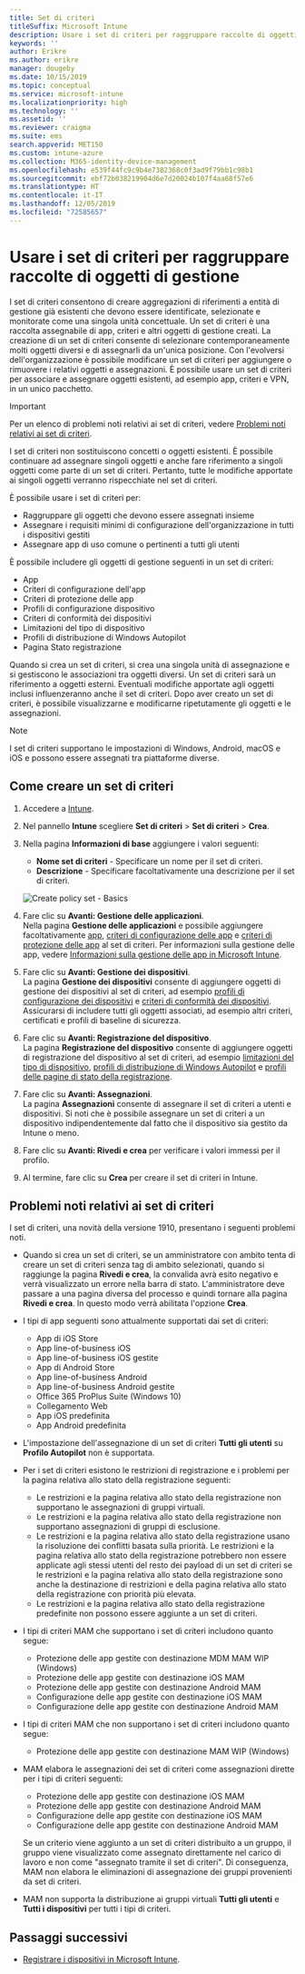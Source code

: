 ```yaml
---
title: Set di criteri
titleSuffix: Microsoft Intune
description: Usare i set di criteri per raggruppare raccolte di oggetti di gestione in Microsoft Intune.
keywords: ''
author: Erikre
ms.author: erikre
manager: dougeby
ms.date: 10/15/2019
ms.topic: conceptual
ms.service: microsoft-intune
ms.localizationpriority: high
ms.technology: ''
ms.assetid: ''
ms.reviewer: craigma
ms.suite: ems
search.appverid: MET150
ms.custom: intune-azure
ms.collection: M365-identity-device-management
ms.openlocfilehash: e539f44fc9c9b4e7382368c0f3ad9f79bb1c98b1
ms.sourcegitcommit: ebf72b038219904d6e7d20024b107f4aa68f57e6
ms.translationtype: HT
ms.contentlocale: it-IT
ms.lasthandoff: 12/05/2019
ms.locfileid: "72585657"
---
```

# <a name="use-policy-sets-to-group-collections-of-management-objects"></a>Usare i set di criteri per raggruppare raccolte di oggetti di gestione

I set di criteri consentono di creare aggregazioni di riferimenti a entità di gestione già esistenti che devono essere identificate, selezionate e monitorate come una singola unità concettuale. Un set di criteri è una raccolta assegnabile di app, criteri e altri oggetti di gestione creati. La creazione di un set di criteri consente di selezionare contemporaneamente molti oggetti diversi e di assegnarli da un'unica posizione. Con l'evolversi dell'organizzazione è possibile modificare un set di criteri per aggiungere o rimuovere i relativi oggetti e assegnazioni. È possibile usare un set di criteri per associare e assegnare oggetti esistenti, ad esempio app, criteri e VPN, in un unico pacchetto. 

> [!IMPORTANT]
> Per un elenco di problemi noti relativi ai set di criteri, vedere [Problemi noti relativi ai set di criteri](~/fundamentals/policy-sets.md#policy-sets-known-issues).

I set di criteri non sostituiscono concetti o oggetti esistenti. È possibile continuare ad assegnare singoli oggetti e anche fare riferimento a singoli oggetti come parte di un set di criteri. Pertanto, tutte le modifiche apportate ai singoli oggetti verranno rispecchiate nel set di criteri. 

È possibile usare i set di criteri per:

- Raggruppare gli oggetti che devono essere assegnati insieme
- Assegnare i requisiti minimi di configurazione dell'organizzazione in tutti i dispositivi gestiti
- Assegnare app di uso comune o pertinenti a tutti gli utenti

È possibile includere gli oggetti di gestione seguenti in un set di criteri:
- App
- Criteri di configurazione dell'app
- Criteri di protezione delle app
- Profili di configurazione dispositivo
- Criteri di conformità dei dispositivi
- Limitazioni del tipo di dispositivo
- Profili di distribuzione di Windows Autopilot
- Pagina Stato registrazione

Quando si crea un set di criteri, si crea una singola unità di assegnazione e si gestiscono le associazioni tra oggetti diversi. Un set di criteri sarà un riferimento a oggetti esterni. Eventuali modifiche apportate agli oggetti inclusi influenzeranno anche il set di criteri. Dopo aver creato un set di criteri, è possibile visualizzarne e modificarne ripetutamente gli oggetti e le assegnazioni. 

> [!NOTE]
> I set di criteri supportano le impostazioni di Windows, Android, macOS e iOS e possono essere assegnati tra piattaforme diverse.

## <a name="how-to-create-a-policy-set"></a>Come creare un set di criteri

1. Accedere a [Intune](https://go.microsoft.com/fwlink/?linkid=2090973).
2. Nel pannello **Intune** scegliere **Set di criteri** > **Set di criteri** > **Crea**.
3. Nella pagina **Informazioni di base** aggiungere i valori seguenti:
    - **Nome set di criteri** - Specificare un nome per il set di criteri.
    - **Descrizione** - Specificare facoltativamente una descrizione per il set di criteri.
   <p>
   <img alt="Create policy set - Basics" src="~/fundamentals/media/policy-sets/policy-sets-01.png">

4. Fare clic su **Avanti: Gestione delle applicazioni**.<br>
   Nella pagina **Gestione delle applicazioni** e possibile aggiungere facoltativamente [app](~/apps/apps-add.md), [criteri di configurazione delle app](~/apps/app-configuration-policies-overview.md) e [criteri di protezione delle app](~/apps/app-protection-policy.md) al set di criteri. Per informazioni sulla gestione delle app, vedere [Informazioni sulla gestione delle app in Microsoft Intune](~/apps/app-management.md). 
5. Fare clic su **Avanti: Gestione dei dispositivi**.<br>
   La pagina **Gestione dei dispositivi** consente di aggiungere oggetti di gestione dei dispositivi al set di criteri, ad esempio [profili di configurazione dei dispositivi](~/configuration/device-profiles.md) e [criteri di conformità dei dispositivi](~/protect/device-compliance-get-started.md). Assicurarsi di includere tutti gli oggetti associati, ad esempio altri criteri, certificati e profili di baseline di sicurezza.
6. Fare clic su **Avanti: Registrazione del dispositivo**.<br>
   La pagina **Registrazione del dispositivo** consente di aggiungere oggetti di registrazione del dispositivo al set di criteri, ad esempio [limitazioni del tipo di dispositivo](~/enrollment/enrollment-restrictions-set.md), [profili di distribuzione di Windows Autopilot](~/enrollment/enrollment-autopilot.md) e [profili delle pagine di stato della registrazione](~/enrollment/windows-enrollment-status.md).
7. Fare clic su **Avanti: Assegnazioni**.<br>
   La pagina **Assegnazioni** consente di assegnare il set di criteri a utenti e dispositivi. Si noti che è possibile assegnare un set di criteri a un dispositivo indipendentemente dal fatto che il dispositivo sia gestito da Intune o meno.
8. Fare clic su **Avanti: Rivedi e crea** per verificare i valori immessi per il profilo.
9. Al termine, fare clic su **Crea** per creare il set di criteri in Intune. 

## <a name="policy-sets-known-issues"></a>Problemi noti relativi ai set di criteri

I set di criteri, una novità della versione 1910, presentano i seguenti problemi noti.

- Quando si crea un set di criteri, se un amministratore con ambito tenta di creare un set di criteri senza tag di ambito selezionati, quando si raggiunge la pagina **Rivedi e crea**, la convalida avrà esito negativo e verrà visualizzato un errore nella barra di stato. L'amministratore deve passare a una pagina diversa del processo e quindi tornare alla pagina **Rivedi e crea**. In questo modo verrà abilitata l'opzione **Crea**.  
 
- I tipi di app seguenti sono attualmente supportati dai set di criteri:
    - App di iOS Store
    - App line-of-business iOS
    - App line-of-business iOS gestite
    - App di Android Store
    - App line-of-business Android
    - App line-of-business Android gestite
    - Office 365 ProPlus Suite (Windows 10)
    - Collegamento Web
    - App iOS predefinita
    - App Android predefinita

- L'impostazione dell'assegnazione di un set di criteri **Tutti gli utenti** su **Profilo Autopilot** non è supportata.

- Per i set di criteri esistono le restrizioni di registrazione e i problemi per la pagina relativa allo stato della registrazione seguenti:
    - Le restrizioni e la pagina relativa allo stato della registrazione non supportano le assegnazioni di gruppi virtuali.
    - Le restrizioni e la pagina relativa allo stato della registrazione non supportano assegnazioni di gruppi di esclusione. 
    - Le restrizioni e la pagina relativa allo stato della registrazione usano la risoluzione dei conflitti basata sulla priorità. Le restrizioni e la pagina relativa allo stato della registrazione potrebbero non essere applicate agli stessi utenti del resto dei payload di un set di criteri se le restrizioni e la pagina relativa allo stato della registrazione sono anche la destinazione di restrizioni e della pagina relativa allo stato della registrazione con priorità più elevata.
    - Le restrizioni e la pagina relativa allo stato della registrazione predefinite non possono essere aggiunte a un set di criteri.

- I tipi di criteri MAM che supportano i set di criteri includono quanto segue: 
    - Protezione delle app gestite con destinazione MDM MAM WIP (Windows) 
    - Protezione delle app gestite con destinazione iOS MAM
    - Protezione delle app gestite con destinazione Android MAM
    - Configurazione delle app gestite con destinazione iOS MAM
    - Configurazione delle app gestite con destinazione Android MAM

- I tipi di criteri MAM che non supportano i set di criteri includono quanto segue: 
    - Protezione delle app gestite con destinazione MAM WIP (Windows)

- MAM elabora le assegnazioni dei set di criteri come assegnazioni dirette per i tipi di criteri seguenti:
    - Protezione delle app gestite con destinazione iOS MAM
    - Protezione delle app gestite con destinazione Android MAM
    - Configurazione delle app gestite con destinazione iOS MAM
    - Configurazione delle app gestite con destinazione Android MAM

    Se un criterio viene aggiunto a un set di criteri distribuito a un gruppo, il gruppo viene visualizzato come assegnato direttamente nel carico di lavoro e non come "assegnato tramite il set di criteri". Di conseguenza, MAM non elabora le eliminazioni di assegnazione dei gruppi provenienti da set di criteri.

- MAM non supporta la distribuzione ai gruppi virtuali **Tutti gli utenti** e **Tutti i dispositivi** per tutti i tipi di criteri.

## <a name="next-steps"></a>Passaggi successivi

- [Registrare i dispositivi in Microsoft Intune](~/enrollment/index.yml).